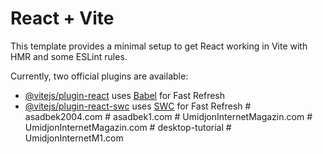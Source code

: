 # React + Vite

This template provides a minimal setup to get React working in Vite with HMR and some ESLint rules.

Currently, two official plugins are available:

- [@vitejs/plugin-react](https://github.com/vitejs/vite-plugin-react/blob/main/packages/plugin-react/README.md) uses [Babel](https://babeljs.io/) for Fast Refresh
- [@vitejs/plugin-react-swc](https://github.com/vitejs/vite-plugin-react-swc) uses [SWC](https://swc.rs/) for Fast Refresh
#   a s a d b e k 2 0 0 4 . c o m  
 #   a s a d b e k 1 . c o m  
 #   U m i d j o n I n t e r n e t M a g a z i n . c o m  
 #   U m i d j o n I n t e r n e t M a g a z i n . c o m  
 #   d e s k t o p - t u t o r i a l  
 #   U m i d j o n I n t e r n e t M 1 . c o m  
 